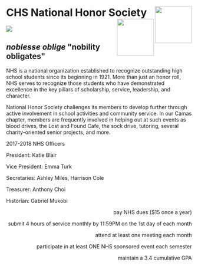 # CHS National Honor Society <IMG SRC = http://hssn-media.advance.net/OregonLive.com/news/c35c1e4596339fedff66ec34f96c13f2/camaslogo.jpg height= 100 align=right> <IMG SRC = https://www.reynolds.k12.or.us/sites/default/files/imageattachments/rhs/page/14811/resize.jpg height = 100 align = right>
<img src=https://nhscamas.files.wordpress.com/2017/09/cropped-img_4506.jpg>
 
## _noblesse oblige_ "nobility obligates"
NHS is a national organization established to recognize outstanding high school students since its beginning in 1921. More than just an honor roll, NHS serves to recognize those students who have demonstrated excellence in the key pillars of scholarship, service, leadership, and character.

National Honor Society challenges its members to develop further through active involvement in school activities and community service. In our Camas chapter, members are frequently involved in helping out at such events as blood drives, the Lost and Found Cafe, the sock drive, tutoring, several charity-oriented senior projects, and more.
<p align=left> 2017-2018 NHS Officers
 
President: Katie Blair

Vice President: Emma Turk

Secretaries: Ashley Miles, Harrison Cole

Treasurer: Anthony Choi

Historian: Gabriel Mukobi
</p> <p align = right> pay NHS dues ($15 once a year)
<p align = right>submit 4 hours of service monthly by 11:59PM on the 1st day of each month
<p align = right>attend at least one meeting each month
<p align = right>participate in at least ONE NHS sponsored event each semester
<p align = right>maintain a 3.4 cumulative GPA 

